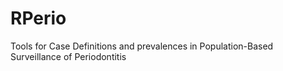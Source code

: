 RPerio
======

Tools for Case Definitions and prevalences in Population-Based Surveillance of Periodontitis
